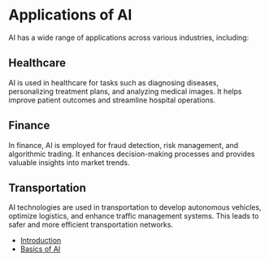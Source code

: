 # Applications of AI

AI has a wide range of applications across various industries, including:

## Healthcare

AI is used in healthcare for tasks such as diagnosing diseases, personalizing treatment plans, and analyzing medical images. It helps improve patient outcomes and streamline hospital operations.

## Finance

In finance, AI is employed for fraud detection, risk management, and algorithmic trading. It enhances decision-making processes and provides valuable insights into market trends.

## Transportation

AI technologies are used in transportation to develop autonomous vehicles, optimize logistics, and enhance traffic management systems. This leads to safer and more efficient transportation networks.

- [Introduction](./introduction.md)
- [Basics of AI](./basics_of_ai.md)
